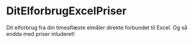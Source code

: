 # DitElforbrugExcelPriser
Dit elforbrug fra din timeaflæste elmåler direkte forbundet til Excel. Og så endda med priser inluderet!
